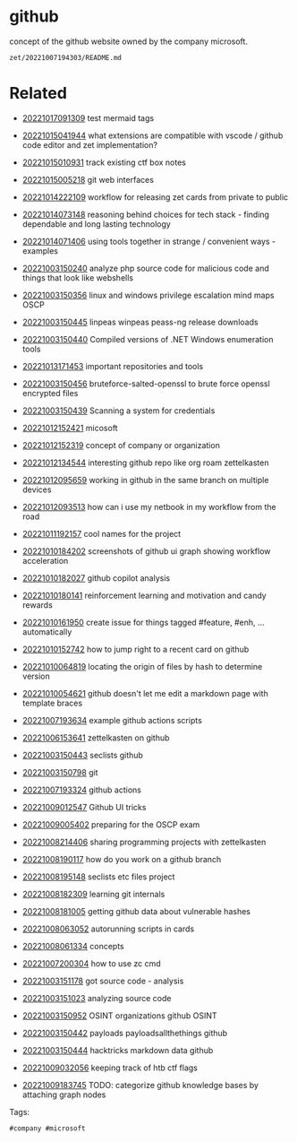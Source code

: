 # github

concept of the github website owned by the company microsoft.

` zet/20221007194303/README.md `

# Related

- [20221017091309](/zet/20221017091309/README.md) test mermaid tags

- [20221015041944](/zet/20221015041944/README.md) what extensions are compatible with vscode / github code editor and zet implementation?
- [20221015010931](/zet/20221015010931/README.md) track existing ctf box notes
- [20221015005218](/zet/20221015005218/README.md) git web interfaces
- [20221014222109](/zet/20221014222109/README.md) workflow for releasing zet cards from private to public
- [20221014073148](/zet/20221014073148/README.md) reasoning behind choices for tech stack - finding dependable and long lasting technology
- [20221014071406](/zet/20221014071406/README.md) using tools together in strange / convenient ways - examples
- [20221003150240](/zet/20221003150240/README.md) analyze php source code for malicious code and things that look like webshells
- [20221003150356](/zet/20221003150356/README.md) linux and windows privilege escalation mind maps OSCP
- [20221003150445](/zet/20221003150445/README.md) linpeas winpeas peass-ng release downloads
- [20221003150440](/zet/20221003150440/README.md) Compiled versions of .NET Windows enumeration tools
- [20221013171453](/zet/20221013171453/README.md) important repositories and tools
- [20221003150456](/zet/20221003150456/README.md) bruteforce-salted-openssl to brute force openssl encrypted files
- [20221003150439](/zet/20221003150439/README.md) Scanning a system for credentials
- [20221012152421](/zet/20221012152421/README.md) micosoft
- [20221012152319](/zet/20221012152319/README.md) concept of company or organization
- [20221012134544](/zet/20221012134544/README.md) interesting github repo like org roam zettelkasten
- [20221012095659](/zet/20221012095659/README.md) working in github in the same branch on multiple devices
- [20221012093513](/zet/20221012093513/README.md) how can i use my netbook in my workflow from the road
- [20221011192157](/zet/20221011192157/README.md) cool names for the project
- [20221010184202](/zet/20221010184202/README.md) screenshots of github ui graph showing workflow acceleration
- [20221010182027](/zet/20221010182027/README.md) github copilot analysis
- [20221010180141](/zet/20221010180141/README.md) reinforcement learning and motivation and candy rewards
- [20221010161950](/zet/20221010161950/README.md) create issue for things tagged #feature, #enh, ... automatically
- [20221010152742](/zet/20221010152742/README.md) how to jump right to a recent card on github
- [20221010064819](/zet/20221010064819/README.md) locating the origin of files by hash to determine version
- [20221010054621](/zet/20221010054621/README.md) github doesn't let me edit a markdown page with template braces
- [20221007193634](/zet/20221007193634/README.md) example github actions scripts
- [20221006153641](/zet/20221006153641/README.md) zettelkasten on github
- [20221003150443](/zet/20221003150443/README.md) seclists github
- [20221003150798](/zet/20221003150798/README.md) git
- [20221007193324](/zet/20221007193324/README.md) github actions
- [20221009012547](/zet/20221009012547/README.md) Github UI tricks
- [20221009005402](/zet/20221009005402/README.md) preparing for the OSCP exam
- [20221008214406](/zet/20221008214406/README.md) sharing programming projects with zettelkasten
- [20221008190117](/zet/20221008190117/README.md) how do you work on a github branch
- [20221008195148](/zet/20221008195148/README.md) seclists etc files project
- [20221008182309](/zet/20221008182309/README.md) learning git internals
- [20221008181005](/zet/20221008181005/README.md) getting github data about vulnerable hashes
- [20221008063052](/zet/20221008063052/README.md) autorunning scripts in cards
- [20221008061334](/zet/20221008061334/README.md) concepts
- [20221007200304](/zet/20221007200304/README.md) how to use zc cmd
- [20221003151178](/zet/20221003151178/README.md) got source code - analysis
- [20221003151023](/zet/20221003151023/README.md) analyzing source code
- [20221003150952](/zet/20221003150952/README.md) OSINT organizations github OSINT
- [20221003150442](/zet/20221003150442/README.md) payloads payloadsallthethings github
- [20221003150444](/zet/20221003150444/README.md) hacktricks markdown data github
- [20221009032056](/zet/20221009032056/README.md) keeping track of htb ctf flags
- [20221009183745](/zet/20221009183745/README.md) TODO: categorize github knowledge bases by attaching graph nodes

Tags:

    #company #microsoft
